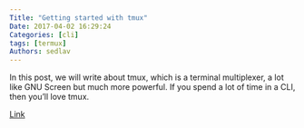 ```yaml
---
Title: "Getting started with tmux"
Date: 2017-04-02 16:29:24
Categories: [cli]
tags: [termux]
Authors: sedlav
---
```


In this post, we will write about tmux, which is a terminal multiplexer, a lot like GNU Screen but much more powerful. If you spend a lot of time in a CLI, then you’ll love tmux.

[Link](https://www.rosehosting.com/blog/getting-started-with-tmux/)
